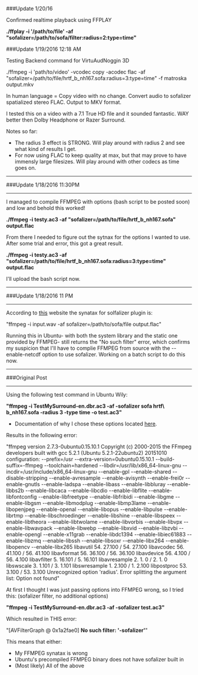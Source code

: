 ###Update 1/20/16

Confirmed realtime playback using FFPLAY

**./ffplay -i '/path/to/file'  -af "sofalizer=/path/to/sofa/filter:radius=2:type=time"**

###Update 1/19/2016
12:18 AM

Testing Backend command for VirtuAudNoggin 3D

./ffmpeg -i 'path/to/video' -vcodec copy -acodec flac -af "sofalizer=/path/to/file/hrtf_b_nh167.sofa:radius=3:type=time" -f matroska output.mkv

In human language = Copy video with no change.  Convert audio to sofalizer spatialized stereo FLAC.  Output to MKV format.

I tested this on a video with a 7.1 True HD file and it sounded fantastic.  WAY better then Dolby Headphone or Razer Surround.

Notes so far:

- The radius 3 effect is STRONG. Will play around with radius 2 and see what kind of results I get.
- For now using FLAC to keep quality at max, but that may prove to have immensly large filesizes.  Will play around with other codecs as time goes on.

___
###Update 1/18/2016 11:30PM
___

I managed to compile FFMPEG with options (bash script to be posted soon) and low and behold this worked!

**./ffmpeg -i testy.ac3 -af "sofalizer=/path/to/file/hrtf_b_nh167.sofa" output.flac**

From there I needed to figure out the sytnax for the options I wanted to use.  After some trial and error, this got a great result.

**./ffmpeg -i testy.ac3 -af "sofalizer=/path/to/file/hrtf_b_nh167.sofa:radius=3:type=time" output.flac**

I'll upload the bash script now.

___
###Update 1/18/2016 11 PM
___

According to [this](https://trac.ffmpeg.org/wiki/AudioChannelManipulation) website the synatax for solfalizer plugin is:

"ffmpeg -i input.wav -af sofalizer=/path/to/sofa/file output.flac"

Running this in Ubuntu- with both the system library and the static one provided by FFMPEG- still returns the "No such filter" error, which confirms my suspicion that I'll have to complie FFMPEG from source with the --enable-netcdf option to use sofalizer.  Working on a batch script to do this now.
___
###Original Post
___
Using the following test command in Ubuntu Wily:

**"ffmpeg -i TestMySurround-en.dbr.ac3 -af -sofalizer sofa hrtf\ b_nh167.sofa -radius 3 -type time -o test.ac3"**

- Documentation of why I chose these options located [here](https://github.com/NathanJPlummer/VirtuAudNoggin-3D/blob/master/FFMPEG/ffmpeg_sofalizer_options.md).

Results in the following error:

"ffmpeg version 2.7.3-0ubuntu0.15.10.1 Copyright (c) 2000-2015 the FFmpeg developers
  built with gcc 5.2.1 (Ubuntu 5.2.1-22ubuntu2) 20151010
  configuration: --prefix=/usr --extra-version=0ubuntu0.15.10.1 --build-suffix=-ffmpeg --toolchain=hardened --libdir=/usr/lib/x86_64-linux-gnu --incdir=/usr/include/x86_64-linux-gnu --enable-gpl --enable-shared --disable-stripping --enable-avresample --enable-avisynth --enable-frei0r --enable-gnutls --enable-ladspa --enable-libass --enable-libbluray --enable-libbs2b --enable-libcaca --enable-libcdio --enable-libflite --enable-libfontconfig --enable-libfreetype --enable-libfribidi --enable-libgme --enable-libgsm --enable-libmodplug --enable-libmp3lame --enable-libopenjpeg --enable-openal --enable-libopus --enable-libpulse --enable-librtmp --enable-libschroedinger --enable-libshine --enable-libspeex --enable-libtheora --enable-libtwolame --enable-libvorbis --enable-libvpx --enable-libwavpack --enable-libwebp --enable-libxvid --enable-libzvbi --enable-opengl --enable-x11grab --enable-libdc1394 --enable-libiec61883 --enable-libzmq --enable-libssh --enable-libsoxr --enable-libx264 --enable-libopencv --enable-libx265
  libavutil      54. 27.100 / 54. 27.100
  libavcodec     56. 41.100 / 56. 41.100
  libavformat    56. 36.100 / 56. 36.100
  libavdevice    56.  4.100 / 56.  4.100
  libavfilter     5. 16.101 /  5. 16.101
  libavresample   2.  1.  0 /  2.  1.  0
  libswscale      3.  1.101 /  3.  1.101
  libswresample   1.  2.100 /  1.  2.100
  libpostproc    53.  3.100 / 53.  3.100
Unrecognized option 'radius'.
Error splitting the argument list: Option not found"

At first I thought I was just passing options into FFMPEG wrong, so I tried this: (sofalizer filter, no additional options)

**"ffmpeg -i TestMySurround-en.dbr.ac3 -af -sofalizer test.ac3"**

Which resulted in THIS error:

"[AVFilterGraph @ 0x1a2fae0] **No such filter: '-sofalizer'**"

This means that either:
- My FFMPEG synatax is wrong
- Ubuntu's precompiled FFMPEG binary does not have sofalizer built in
- (Most likely) All of the above
